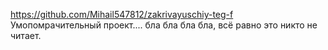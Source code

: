 https://github.com/Mihail547812/zakrivayuschiy-teg-f                      Умопомрачительный проект.... бла бла бла бла, всё равно это никто не читает.
